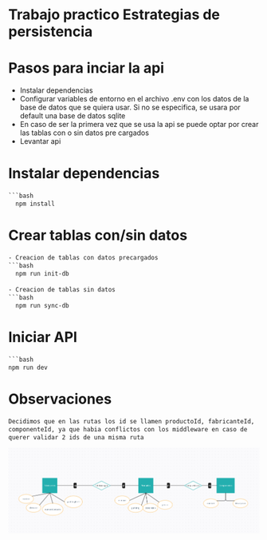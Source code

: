 # Trabajo practico Estrategias de persistencia

# Pasos para inciar la api
- Instalar dependencias
- Configurar variables de entorno en el archivo .env con los datos de la base de datos que se quiera usar. Si no se especifica, se usara por default una base de datos sqlite
- En caso de ser la primera vez que se usa la api se puede optar por crear las tablas con o sin datos pre cargados        
- Levantar api

# Instalar dependencias
    ```bash
      npm install

# Crear tablas con/sin datos
    - Creacion de tablas con datos precargados
    ```bash
      npm run init-db

    - Creacion de tablas sin datos
    ```bash
      npm run sync-db


# Iniciar API

    ```bash
    npm run dev

# Observaciones
    Decidimos que en las rutas los id se llamen productoId, fabricanteId, componenteId, ya que habia conflictos con los middleware en caso de querer validar 2 ids de una misma ruta

![DER](./data/DER.png)